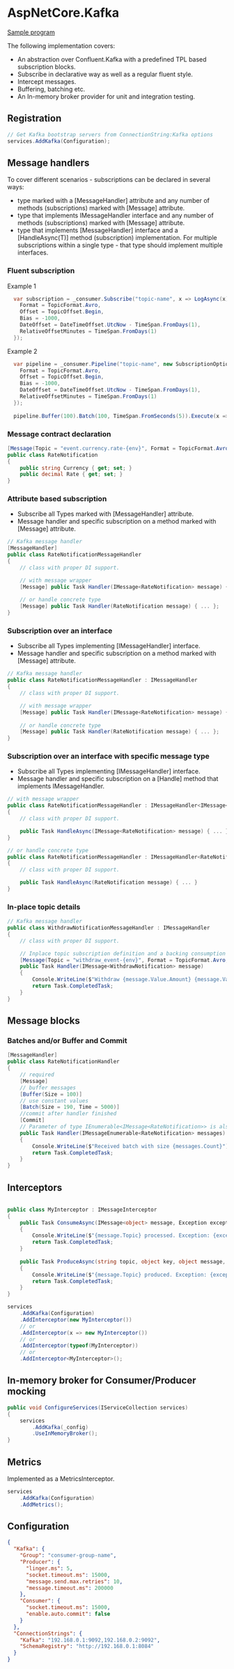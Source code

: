 # AspNetCore.Kafka

[Sample program](Sample/Program.cs)

The following implementation covers:
* An abstraction over Confluent.Kafka with a predefined TPL based subscription blocks.
* Subscribe in declarative way as well as a regular fluent style.
* Intercept messages.
* Buffering, batching etc.
* An In-memory broker provider for unit and integration testing.

## Registration

```c#
// Get Kafka bootstrap servers from ConnectionString:Kafka options
services.AddKafka(Configuration);
```

## Message handlers

To cover different scenarios - subscriptions can be declared in several ways:
* type marked with a [MessageHandler] attribute and any number of methods (subscriptions) marked with [Message] attribute.
* type that implements IMessageHandler interface and any number of methods (subscriptions) marked with [Message] attribute.
* type that implements [MessageHandler<T>] interface and a [HandleAsync(T)] method (subscription) implementation. For multiple subscriptions within a single type - that type should implement multiple interfaces.

### Fluent subscription

Example 1

```c#
  var subscription = _consumer.Subscribe("topic-name", x => LogAsync(x), new SubscriptionOptions { 
    Format = TopicFormat.Avro, 
    Offset = TopicOffset.Begin,
    Bias = -1000,
    DateOffset = DateTimeOffset.UtcNow - TimeSpan.FromDays(1),
    RelativeOffsetMinutes = TimeSpan.FromDays(1)
  });
```

Example 2

```c#
  var pipeline = _consumer.Pipeline("topic-name", new SubscriptionOptions { 
    Format = TopicFormat.Avro, 
    Offset = TopicOffset.Begin,
    Bias = -1000,
    DateOffset = DateTimeOffset.UtcNow - TimeSpan.FromDays(1),
    RelativeOffsetMinutes = TimeSpan.FromDays(1)
  });
  
  pipeline.Buffer(100).Batch(100, TimeSpan.FromSeconds(5)).Execute(x => LogAsync(x)).Commit().Subscribe();
```

### Message contract declaration

```c#
[Message(Topic = "event.currency.rate-{env}", Format = TopicFormat.Avro)]
public class RateNotification
{
    public string Currency { get; set; }
    public decimal Rate { get; set; }
}
```

### Attribute based subscription

* Subscribe all Types marked with [MessageHandler] attribute.
* Message handler and specific subscription on a method marked with [Message] attribute.  

```c#
// Kafka message handler
[MessageHandler]
public class RateNotificationMessageHandler
{
    // class with proper DI support.

    // with message wrapper
    [Message] public Task Handler(IMessage<RateNotification> message) { ... };
    
    // or handle concrete type
    [Message] public Task Handler(RateNotification message) { ... };
}
```

### Subscription over an interface

* Subscribe all Types implementing [IMessageHandler] interface.
* Message handler and specific subscription on a method marked with [Message] attribute.

```c#
// Kafka message handler
public class RateNotificationMessageHandler : IMessageHandler
{
    // class with proper DI support.

    // with message wrapper
    [Message] public Task Handler(IMessage<RateNotification> message) { ... }
    
    // or handle concrete type
    [Message] public Task Handler(RateNotification message) { ... };
}
```

### Subscription over an interface with specific message type

* Subscribe all Types implementing [IMessageHandler<T>] interface.
* Message handler and specific subscription on a [Handle] method that implements IMessageHandler<T>.

```c#
// with message wrapper
public class RateNotificationMessageHandler : IMessageHandler<IMessage<RateNotification>>
{
    // class with proper DI support.

    public Task HandleAsync(IMessage<RateNotification> message) { ... }
}

// or handle concrete type
public class RateNotificationMessageHandler : IMessageHandler<RateNotification>
{
    // class with proper DI support.

    public Task HandleAsync(RateNotification message) { ... }
}
```

### In-place topic details

```c#
// Kafka message handler
public class WithdrawNotificationMessageHandler : IMessageHandler
{
    // class with proper DI support.

    // Inplace topic subscription definition and a backing consumption buffer
    [Message(Topic = "withdraw_event-{env}", Format = TopicFormat.Avro, Offset = TopicOffset.Begin))]
    public Task Handler(IMessage<WithdrawNotification> message)
    {
        Console.WriteLine($"Withdraw {message.Value.Amount} {message.Value.Currency}");
        return Task.CompletedTask;
    }
}
```

## Message blocks

### Batches and/or Buffer and Commit

```c#
[MessageHandler]
public class RateNotificationHandler
{
    // required
    [Message]
    // buffer messages
    [Buffer(Size = 100)]
    // use constant values
    [Batch(Size = 190, Time = 5000)]
    //commit after handler finished
    [Commit]
    // Parameter of type IEnumerable<IMessage<RateNotification>> is also supported
    public Task Handler(IMessageEnumerable<RateNotification> messages)
    {
        Console.WriteLine($"Received batch with size {messages.Count}");
        return Task.CompletedTask;
    }
}
```

## Interceptors

```c#

public class MyInterceptor : IMessageInterceptor
{
    public Task ConsumeAsync(IMessage<object> message, Exception exception);
    {
        Console.WriteLine($"{message.Topic} processed. Exception: {exception}");
        return Task.CompletedTask;
    }
    
    public Task ProduceAsync(string topic, object key, object message, Exception exception)
    {
        Console.WriteLine($"{message.Topic} produced. Exception: {exception}");
        return Task.CompletedTask;
    }
}

services
    .AddKafka(Configuration)
    .AddInterceptor(new MyInterceptor())
    // or
    .AddInterceptor(x => new MyInterceptor())
    // or
    .AddInterceptor(typeof(MyInterceptor))
    // or
    .AddInterceptor<MyInterceptor>();
```

## In-memory broker for Consumer/Producer mocking

```c#
public void ConfigureServices(IServiceCollection services)
{
    services
        .AddKafka(_config)
        .UseInMemoryBroker();
}
```

## Metrics

Implemented as a MetricsInterceptor.

```c#
services
    .AddKafka(Configuration)
    .AddMetrics();
```

## Configuration

```json
{
  "Kafka": {
    "Group": "consumer-group-name",
    "Producer": {
      "linger.ms": 5,
      "socket.timeout.ms": 15000,
      "message.send.max.retries": 10,
      "message.timeout.ms": 200000
    },
    "Consumer": {
      "socket.timeout.ms": 15000,
      "enable.auto.commit": false
    }
  },
  "ConnectionStrings": {
    "Kafka": "192.168.0.1:9092,192.168.0.2:9092",
    "SchemaRegistry": "http://192.168.0.1:8084"
  }
}
```
